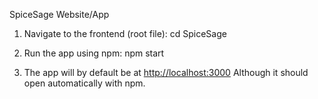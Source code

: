 SpiceSage Website/App

1. Navigate to the frontend (root file):
   cd SpiceSage
   
2. Run the app using npm:
    npm start

3. The app will by default be at <http://localhost:3000>
   Although it should open automatically with npm.
